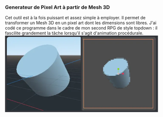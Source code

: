### Generateur de Pixel Art à partir de Mesh 3D

Cet outil est à la fois puissant et assez simple à employer. Il permet de transformer un Mesh 3D en un pixel art dont les dimensions sont libres.
J'ai codé ce programme dans le cadre de mon second RPG de style topdown : il fascilite grandement la tâche lorsqu'il s'agit d'animation procédurale.
![Un petit exemple de résultat :](https://github.com/BehagueQuentin/Convertisseur-3D-vers-PixelArt/blob/main/Results.png)
